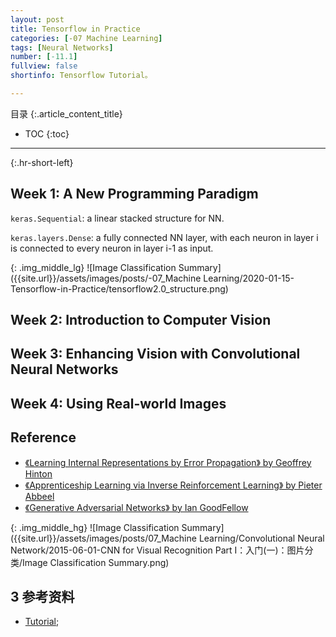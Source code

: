 ```yaml
---
layout: post
title: Tensorflow in Practice 
categories: [-07 Machine Learning]
tags: [Neural Networks]
number: [-11.1]
fullview: false
shortinfo: Tensorflow Tutorial。

---
```

目录
{:.article_content_title}


* TOC
{:toc}

---
{:.hr-short-left}

## Week 1: A New Programming Paradigm ##

`keras.Sequential`: a linear stacked structure for NN.

`keras.layers.Dense`: a fully connected NN layer, with each neuron in layer i is connected to every neuron in layer i-1 as input.

{: .img_middle_lg}
![Image Classification Summary]({{site.url}}/assets/images/posts/-07_Machine Learning/2020-01-15-Tensorflow-in-Practice/tensorflow2.0_structure.png)

## Week 2: Introduction to Computer Vision ##

## Week 3: Enhancing Vision with Convolutional Neural Networks ##

## Week 4: Using Real-world Images ##

## Reference

- [《Learning Internal Representations by Error Propagation》 by Geoffrey Hinton](https://web.stanford.edu/class/psych209a/ReadingsByDate/02_06/PDPVolIChapter8.pdf)
- [《Apprenticeship Learning via Inverse Reinforcement Learning》 by Pieter Abbeel](https://ai.stanford.edu/~ang/papers/icml04-apprentice.pdf)
- [《Generative Adversarial Networks》 by Ian GoodFellow](https://arxiv.org/pdf/1406.2661.pdf)

{: .img_middle_hg}
![Image Classification Summary]({{site.url}}/assets/images/posts/07_Machine Learning/Convolutional Neural Network/2015-06-01-CNN for Visual Recognition Part I：入门(一)：图片分类/Image Classification Summary.png)

## 3 参考资料 ##

- [Tutorial](https://www.coursera.org/learn/aws-machine-learning/home/welcome);









